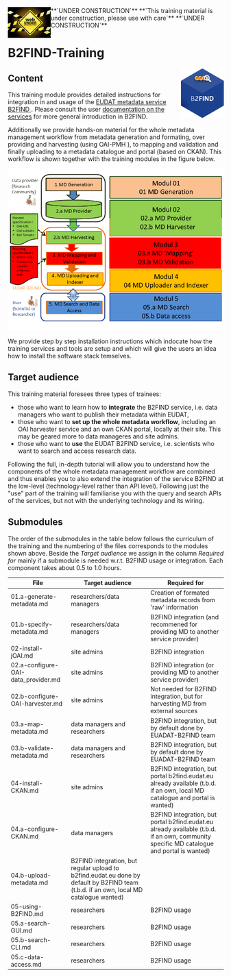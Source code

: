 <img align="left" src="img/UnderConstruction.jpg" width="100px">
**`UNDER CONSTRUCTION`** **`This training material is under construction, please use with care`** **`UNDER CONSTRUCTION`**


# B2FIND-Training
<img align="right" src="img/B2FIND.png" width="100px">

## Content

This training module provides detailed instructions for integration in and usage of the [ EUDAT metadata service B2FIND ](http:/b2find.eudat.eu). Please consult the user [documentation on the services](https://eudat.eu/services/userdoc) for more general introduction in B2FIND.

Additionally we provide hands-on material for the whole metadata management workflow from metadata generation and formating, over providing and harvesting (using OAI-PMH ), to mapping and validation and finally uploading to a metadata catalogue and portal (based on CKAN). This workflow is shown together with the training modules in the figure below.

<img align="centre" src="img/MD_workflow.png" width="800px">

We provide step by step installation instructions which indocate how the training services and tools are setup and which will give the users an idea how to install the software stack temselves. 

## Target audience

This training material foresees three types of trainees: 
* those who want to learn how to **integrate** the B2FIND service, i.e. data managers who want to publish their metadata within EUDAT,
* those who want to **set up the whole metadata workflow**, including an OAI harvester service and an own CKAN portal, locally at their site. This may be geared more to data manageres and site admins. 
* those who want to **use** the EUDAT B2FIND service, i.e. scientists who want to search and access research data.

Following the full, in-depth tutorial will allow you to understand how the components of the whole metadata management workflow are combined and thus enables you to also extend the integration of the service B2FIND at the low-level (technology-level rather than API level). Following just the "use" part of the training will familiarise you with the query and search APIs of the services, but not with the underlying technology and its wiring.

## Submodules

The order of the submodules in the table below follows the curriculum of the training and the numbering of the files corresponds to the modules shown above. Beside the *Target audience* we assign in the column *Required for* mainly if a submodule is needed w.r.t. B2FIND usage or integration. Each component takes about 0.5 to 1.0 hours.

File                      | Target audience           | Required for
--------------------------|---------------------------|-------------------
01.a-generate-metadata.md | researchers/data managers | Creation of formated metadata records from 'raw' information
01.b-specify-metadata.md  | researchers/data managers | B2FIND integration (and recommened for providing MD to another service provider) 
02-install-jOAI.md        | site admins | B2FIND integration 
02.a-configure-OAI-data_provider.md | site admins | B2FIND integration (or providing MD to another service provider)
02.b-configure-OAI-harvester.md | site admins | Not needed for B2FIND integration, but for harvesting MD from external sources
03.a-map-metadata.md	| data managers and researchers | B2FIND integration, but by default done by EUADAT-B2FIND team
03.b-validate-metadata.md | data managers and researchers | B2FIND integration, but by default done by EUADAT-B2FIND team
04-install-CKAN.md | site admins | B2FIND integration, but portal b2find.eudat.eu already available (t.b.d. if an own, local MD catalogue and portal is wanted)
04.a-configure-CKAN.md 	| data managers | B2FIND integration, but portal b2find.eudat.eu already available (t.b.d. if an own, community specific MD catalogue and portal is wanted)
04.b-upload-metadata.md | B2FIND integration, but regular upload to b2find.eudat.eu done by default by B2FIND team (t.b.d. if an own, local MD catalogue wanted)
05-using-B2FIND.md	| researchers | B2FIND usage
05.a-search-GUI.md	| researchers | B2FIND usage
05.b-search-CLI.md	| researchers | B2FIND usage
05.c-data-access.md	| researchers | B2FIND usage

<!-- LATER ON, 
The tutorial will show the functionality of single components and how to combine them in order to arrive at proper metadata management. 
If you follow all steps of the training course you will aim in an infrastrucre as shown in the scheme below.
<img align="centre" src="img/VM-setup.png" width="1000px">
-->


<!-- TODO !!!
### Users - Training
Users can get access to a setup of virtual machines (VMs) like above. 

Users can either choose to set up their personal computer to resemble the user interface machine or they can receive a login on a user interface VM on the training sandbox operated by the EUDAT User Documentation and Training Material team. Via the user interface machine they can access the first VM which contains an OAI-PMH server and a CKAN server. The user interface VM also provides the necessary python libraries to work with the meatadata *mapping* and *validation* and a command line tool to access B2FIND.

To get access to the training environment, please use the [EUDAT contact pages](https://eudat.eu/support-request?service=DOCUMENTATION); and provide some details on which community you are from and in which context you would like to follow the tutorial. 
-->
<!--
### Site admins - Training
Data managers and site admins will be guided through all steps to set up the environment, covering own OAI-PMH (jOAI) and CKAN installation, and python sources for *generating*, *mapping*, *validating* and *uploading* of metadata records. Furthermore all needed steps needed to publish your metadata in B2FIND are described.

To build the setup you will need to prepare or have access to at least one (potentially virtualised) computational resource; with e.g. 2 vCPU, 8GB memory, 20GB disk; running a Linux operating system (Ubuntu preferred); in which you have sudo rights.
-->
<!-- ##TODO 
If you want to follow a training remotely and need access to preinstalled machines contact #TODO
-->
